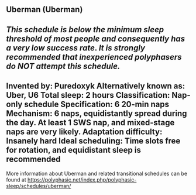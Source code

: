 Uberman (Uberman)
-----------------------------------------------
*This schedule is* ***below the minimum sleep threshold of most people*** *and consequently has a* ***very low success rate***.  *It is* ***strongly recommended*** *that inexperienced polyphasers do* ***NOT*** *attempt this schedule.*
-----------------------------------------------
**Invented by**: Puredoxyk
**Alternatively known as**: Uber, U6
**Total sleep**: 2 hours
**Classification**: Nap-only schedule
**Specification**: 6 20-min naps
**Mechanism**: 6 naps, equidistantly spread during the day. At least 1 SWS nap, and mixed-stage naps are very likely.
**Adaptation difficulty**: Insanely hard
**Ideal scheduling**: Time slots free for rotation, and equidistant sleep is recommended
-----------------------------------------------
More information about Uberman and related transitional schedules can be found at <https://polyphasic.net/index.php/polyphasic-sleep/schedules/uberman/>
